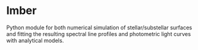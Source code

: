 # Imber
Python module for both numerical simulation of stellar/substellar surfaces and fitting the resulting spectral line profiles and photometric light curves with analytical models.
